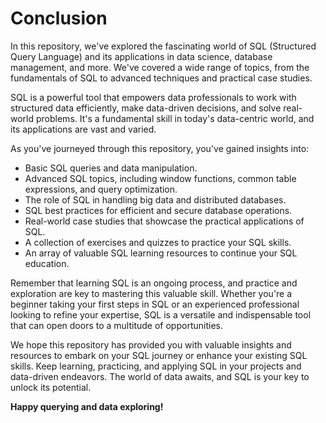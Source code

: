 # Conclusion

In this repository, we've explored the fascinating world of SQL (Structured Query Language) and its applications in data science, database management, and more. We've covered a wide range of topics, from the fundamentals of SQL to advanced techniques and practical case studies.

SQL is a powerful tool that empowers data professionals to work with structured data efficiently, make data-driven decisions, and solve real-world problems. It's a fundamental skill in today's data-centric world, and its applications are vast and varied.

As you've journeyed through this repository, you've gained insights into:

- Basic SQL queries and data manipulation.
- Advanced SQL topics, including window functions, common table expressions, and query optimization.
- The role of SQL in handling big data and distributed databases.
- SQL best practices for efficient and secure database operations.
- Real-world case studies that showcase the practical applications of SQL.
- A collection of exercises and quizzes to practice your SQL skills.
- An array of valuable SQL learning resources to continue your SQL education.

Remember that learning SQL is an ongoing process, and practice and exploration are key to mastering this valuable skill. Whether you're a beginner taking your first steps in SQL or an experienced professional looking to refine your expertise, SQL is a versatile and indispensable tool that can open doors to a multitude of opportunities.

We hope this repository has provided you with valuable insights and resources to embark on your SQL journey or enhance your existing SQL skills. Keep learning, practicing, and applying SQL in your projects and data-driven endeavors. The world of data awaits, and SQL is your key to unlock its potential.

**Happy querying and data exploring!**
